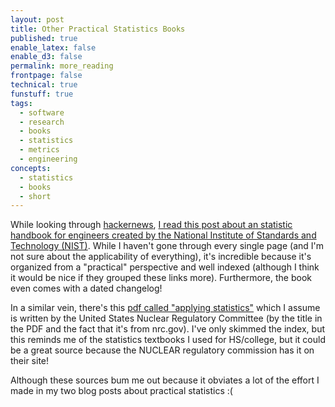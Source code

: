 ```yaml
---
layout: post
title: Other Practical Statistics Books
published: true
enable_latex: false
enable_d3: false
permalink: more_reading
frontpage: false
technical: true
funstuff: true
tags:
  - software
  - research
  - books
  - statistics
  - metrics
  - engineering
concepts:
  - statistics
  - books
  - short
---
```


While looking through [hackernews](https://news.ycombinator.com/item?id=28574811), [I read this post about an statistic handbook for engineers created by the National Institute of Standards and Technology (NIST)](https://www.itl.nist.gov/div898/handbook/index.htm). While I haven't gone through every single page (and I'm not sure about the applicability of everything), it's incredible because it's organized from a "practical" perspective and well indexed (although I think it would be nice if they grouped these links more). Furthermore, the book even comes with a dated changelog!

In a similar vein, there's this [pdf called "applying statistics"](
https://www.nrc.gov/docs/ML1110/ML11102A076.pdf) which I assume is written by the United States Nuclear Regulatory Committee (by the title in the PDF and the fact that it's from nrc.gov). I've only skimmed the index, but this reminds me of the statistics textbooks I used for HS/college, but it could be a great source because the NUCLEAR regulatory commission has it on their site!

Although these sources bum me out because it obviates a lot of the effort I made in my two blog posts about practical statistics :( 







